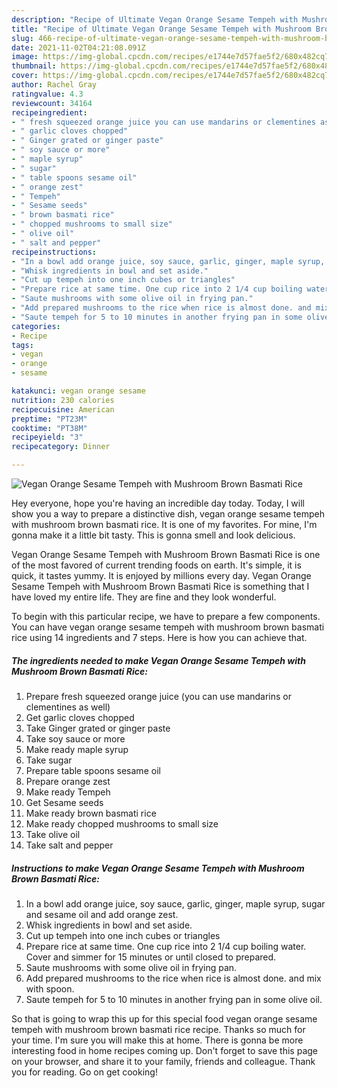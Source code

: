 ```yaml
---
description: "Recipe of Ultimate Vegan Orange Sesame Tempeh with Mushroom Brown Basmati Rice"
title: "Recipe of Ultimate Vegan Orange Sesame Tempeh with Mushroom Brown Basmati Rice"
slug: 466-recipe-of-ultimate-vegan-orange-sesame-tempeh-with-mushroom-brown-basmati-rice
date: 2021-11-02T04:21:08.091Z
image: https://img-global.cpcdn.com/recipes/e1744e7d57fae5f2/680x482cq70/vegan-orange-sesame-tempeh-with-mushroom-brown-basmati-rice-recipe-main-photo.jpg
thumbnail: https://img-global.cpcdn.com/recipes/e1744e7d57fae5f2/680x482cq70/vegan-orange-sesame-tempeh-with-mushroom-brown-basmati-rice-recipe-main-photo.jpg
cover: https://img-global.cpcdn.com/recipes/e1744e7d57fae5f2/680x482cq70/vegan-orange-sesame-tempeh-with-mushroom-brown-basmati-rice-recipe-main-photo.jpg
author: Rachel Gray
ratingvalue: 4.3
reviewcount: 34164
recipeingredient:
- " fresh squeezed orange juice you can use mandarins or clementines as well"
- " garlic cloves chopped"
- " Ginger grated or ginger paste"
- " soy sauce or more"
- " maple syrup"
- " sugar"
- " table spoons sesame oil"
- " orange zest"
- " Tempeh"
- " Sesame seeds"
- " brown basmati rice"
- " chopped mushrooms to small size"
- " olive oil"
- " salt and pepper"
recipeinstructions:
- "In a bowl add orange juice, soy sauce, garlic, ginger, maple syrup, sugar and sesame oil and add orange zest."
- "Whisk ingredients in bowl and set aside."
- "Cut up tempeh into one inch cubes or triangles"
- "Prepare rice at same time. One cup rice into 2 1/4 cup boiling water. Cover and simmer for 15 minutes or until closed to prepared."
- "Saute mushrooms with some olive oil in frying pan."
- "Add prepared mushrooms to the rice when rice is almost done. and mix with spoon."
- "Saute tempeh for 5 to 10 minutes in another frying pan in some olive oil."
categories:
- Recipe
tags:
- vegan
- orange
- sesame

katakunci: vegan orange sesame 
nutrition: 230 calories
recipecuisine: American
preptime: "PT23M"
cooktime: "PT38M"
recipeyield: "3"
recipecategory: Dinner

---
```



![Vegan Orange Sesame Tempeh with Mushroom Brown Basmati Rice](https://img-global.cpcdn.com/recipes/e1744e7d57fae5f2/680x482cq70/vegan-orange-sesame-tempeh-with-mushroom-brown-basmati-rice-recipe-main-photo.jpg)

Hey everyone, hope you're having an incredible day today. Today, I will show you a way to prepare a distinctive dish, vegan orange sesame tempeh with mushroom brown basmati rice. It is one of my favorites. For mine, I'm gonna make it a little bit tasty. This is gonna smell and look delicious.



Vegan Orange Sesame Tempeh with Mushroom Brown Basmati Rice is one of the most favored of current trending foods on earth. It's simple, it is quick, it tastes yummy. It is enjoyed by millions every day. Vegan Orange Sesame Tempeh with Mushroom Brown Basmati Rice is something that I have loved my entire life. They are fine and they look wonderful.


To begin with this particular recipe, we have to prepare a few components. You can have vegan orange sesame tempeh with mushroom brown basmati rice using 14 ingredients and 7 steps. Here is how you can achieve that.

<!--inarticleads1-->

##### The ingredients needed to make Vegan Orange Sesame Tempeh with Mushroom Brown Basmati Rice:

1. Prepare  fresh squeezed orange juice (you can use mandarins or clementines as well)
1. Get  garlic cloves chopped
1. Take  Ginger grated or ginger paste
1. Take  soy sauce or more
1. Make ready  maple syrup
1. Take  sugar
1. Prepare  table spoons sesame oil
1. Prepare  orange zest
1. Make ready  Tempeh
1. Get  Sesame seeds
1. Make ready  brown basmati rice
1. Make ready  chopped mushrooms to small size
1. Take  olive oil
1. Take  salt and pepper




<!--inarticleads2-->

##### Instructions to make Vegan Orange Sesame Tempeh with Mushroom Brown Basmati Rice:

1. In a bowl add orange juice, soy sauce, garlic, ginger, maple syrup, sugar and sesame oil and add orange zest.
1. Whisk ingredients in bowl and set aside.
1. Cut up tempeh into one inch cubes or triangles
1. Prepare rice at same time. One cup rice into 2 1/4 cup boiling water. Cover and simmer for 15 minutes or until closed to prepared.
1. Saute mushrooms with some olive oil in frying pan.
1. Add prepared mushrooms to the rice when rice is almost done. and mix with spoon.
1. Saute tempeh for 5 to 10 minutes in another frying pan in some olive oil.




So that is going to wrap this up for this special food vegan orange sesame tempeh with mushroom brown basmati rice recipe. Thanks so much for your time. I'm sure you will make this at home. There is gonna be more interesting food in home recipes coming up. Don't forget to save this page on your browser, and share it to your family, friends and colleague. Thank you for reading. Go on get cooking!
